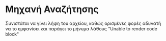 # Μηχανή Αναζήτησης
Συνιστάται να γίνει λήψη του αρχείου, καθώς ορισμένες φορές αδυνατή να το εμφανίσει και παράγει το μήνυμα λάθους "Unable to render code block"

